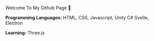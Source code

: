 Welcome To My Github Page 👋

**Programming Languages:**
HTML,
CSS,
Javascript,
Unity C#
Svelte,
Electron

**Learning:**
Three.js

